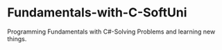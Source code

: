 # Fundamentals-with-C-SoftUni
Programming Fundamentals with C#-Solving Problems and learning new things.
